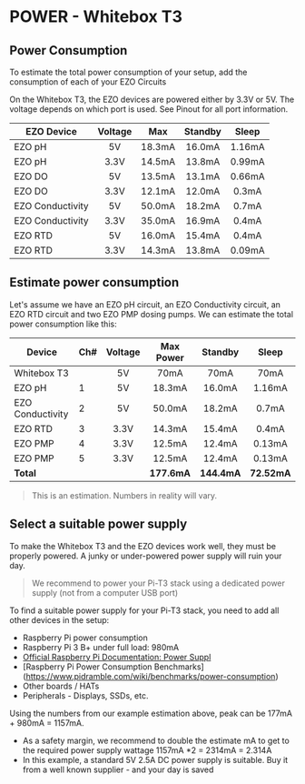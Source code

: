 # POWER - Whitebox T3

## Power Consumption

To estimate the total power consumption of your setup, add the consumption of each of your EZO Circuits

On the Whitebox T3, the EZO devices are powered either by 3.3V or 5V. The voltage depends on which port is used. See Pinout for all port information.

| EZO Device       | Voltage |  Max   | Standby | Sleep  |
| ---------------- |:-------:|:------:|:-------:|:------:|
| EZO pH           |   5V    | 18.3mA | 16.0mA  | 1.16mA |
| EZO pH           |  3.3V   | 14.5mA | 13.8mA  | 0.99mA |
| EZO DO           |   5V    | 13.5mA | 13.1mA  | 0.66mA |
| EZO DO           |  3.3V   | 12.1mA | 12.0mA  | 0.3mA  |
| EZO Conductivity |   5V    | 50.0mA | 18.2mA  | 0.7mA  |
| EZO Conductivity |  3.3V   | 35.0mA | 16.9mA  | 0.4mA  |
| EZO RTD          |   5V    | 16.0mA | 15.4mA  | 0.4mA  |
| EZO RTD          |  3.3V   | 14.3mA | 13.8mA  | 0.09mA |

## Estimate power consumption

Let's assume we have an EZO pH circuit, an EZO Conductivity circuit, an EZO RTD circuit and two EZO PMP dosing pumps. We can estimate the total power consumption like this:

| Device           | Ch# | Voltage |  Max Power  |   Standby   |    Sleep    |
| ---------------- | --- |:-------:|:-----------:|:-----------:|:-----------:|
| Whitebox T3      |     |   5V    |    70mA     |    70mA     |    70mA     |
| EZO pH           | 1   |   5V    |   18.3mA    |   16.0mA    |   1.16mA    |
| EZO Conductivity | 2   |   5V    |   50.0mA    |   18.2mA    |    0.7mA    |
| EZO RTD          | 3   |  3.3V   |   14.3mA    |   15.4mA    |    0.4mA    |
| EZO PMP          | 4   |  3.3V   |   12.5mA    |   12.4mA    |   0.13mA    |
| EZO PMP          | 5   |  3.3V   |   12.5mA    |   12.4mA    |   0.13mA    |
| **Total**        |     |         | **177.6mA** | **144.4mA** | **72.52mA** |

> This is an estimation. Numbers in reality will vary.

## Select a suitable power supply

To make the Whitebox T3 and the EZO devices work well, they must be properly powered. A junky or under-powered power supply will ruin your day.

> We recommend to power your Pi-T3 stack using a dedicated power supply (not from a computer USB port)

To find a suitable power supply for your Pi-T3 stack, you need to add all other devices in the setup:
* Raspberry Pi power consumption
* Raspberry Pi 3 B+ under full load: 980mA
* [Official Raspberry Pi Documentation: Power Suppl](https://www.raspberrypi.com/documentation/computers/raspberry-pi.html#power-supply)
* [Raspberry Pi Power Consumption Benchmarks] (https://www.pidramble.com/wiki/benchmarks/power-consumption)
* Other boards / HATs
* Peripherals - Displays, SSDs, etc.

Using the numbers from our example estimation above, peak can be 177mA + 980mA = 1157mA.
* As a safety margin, we recommend to double the estimate mA to get to the required power supply wattage 1157mA *2 = 2314mA = 2.314A
* In this example, a standard 5V 2.5A DC power supply is suitable. Buy it from a well known supplier - and your day is saved